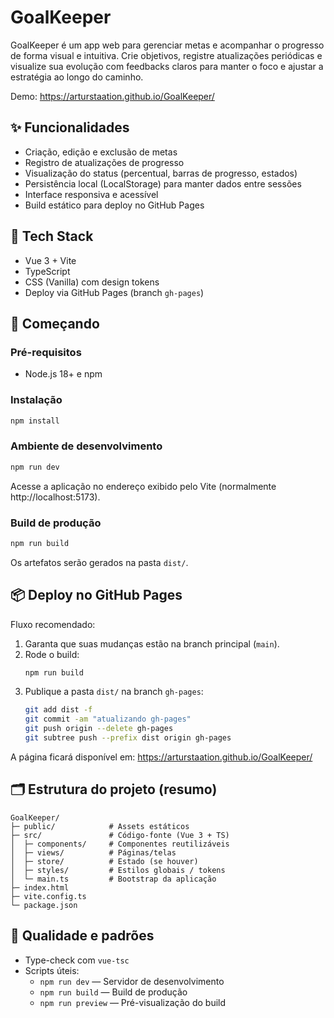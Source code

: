 # GoalKeeper

GoalKeeper é um app web para gerenciar metas e acompanhar o progresso de forma visual e intuitiva. Crie objetivos, registre atualizações periódicas e visualize sua evolução com feedbacks claros para manter o foco e ajustar a estratégia ao longo do caminho.

Demo: https://arturstaation.github.io/GoalKeeper/

## ✨ Funcionalidades

- Criação, edição e exclusão de metas
- Registro de atualizações de progresso
- Visualização do status (percentual, barras de progresso, estados)
- Persistência local (LocalStorage) para manter dados entre sessões
- Interface responsiva e acessível
- Build estático para deploy no GitHub Pages

## 🧱 Tech Stack

- Vue 3 + Vite
- TypeScript
- CSS (Vanilla) com design tokens
- Deploy via GitHub Pages (branch `gh-pages`)

## 🚀 Começando

### Pré-requisitos
- Node.js 18+ e npm

### Instalação
```bash
npm install
```

### Ambiente de desenvolvimento
```bash
npm run dev
```
Acesse a aplicação no endereço exibido pelo Vite (normalmente http://localhost:5173).

### Build de produção
```bash
npm run build
```
Os artefatos serão gerados na pasta `dist/`.

## 📦 Deploy no GitHub Pages

Fluxo recomendado:
1. Garanta que suas mudanças estão na branch principal (`main`).
2. Rode o build:
   ```bash
   npm run build
   ```
3. Publique a pasta `dist/` na branch `gh-pages`:
   ```bash
   git add dist -f
   git commit -am "atualizando gh-pages"
   git push origin --delete gh-pages
   git subtree push --prefix dist origin gh-pages
   ```
A página ficará disponível em: https://arturstaation.github.io/GoalKeeper/

## 🗂️ Estrutura do projeto (resumo)

```
GoalKeeper/
├─ public/            # Assets estáticos
├─ src/               # Código-fonte (Vue 3 + TS)
│  ├─ components/     # Componentes reutilizáveis
│  ├─ views/          # Páginas/telas
│  ├─ store/          # Estado (se houver)
│  ├─ styles/         # Estilos globais / tokens
│  └─ main.ts         # Bootstrap da aplicação
├─ index.html
├─ vite.config.ts
└─ package.json
```



## 🧪 Qualidade e padrões

- Type-check com `vue-tsc`
- Scripts úteis:
  - `npm run dev` — Servidor de desenvolvimento
  - `npm run build` — Build de produção
  - `npm run preview` — Pré-visualização do build
